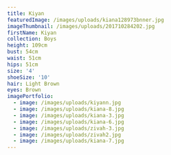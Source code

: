 ```yaml
---
title: Kiyan
featuredImage: /images/uploads/kiana128973bnner.jpg
imageThumbnail: /images/uploads/201710284202.jpg
firstName: Kiyan
collection: Boys
height: 109cm
bust: 54cm
waist: 51cm
hips: 51cm
size: '4'
shoeSize: '10'
hair: Light Brown
eyes: Brown
imagePortfolio:
  - image: /images/uploads/kiyann.jpg
  - image: /images/uploads/kiana-8.jpg
  - image: /images/uploads/kiana-3.jpg
  - image: /images/uploads/kiana-6.jpg
  - image: /images/uploads/zivah-3.jpg
  - image: /images/uploads/zivah2.jpg
  - image: /images/uploads/kiana-7.jpg
---
```


